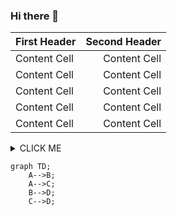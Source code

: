 ### Hi there 👋

<!--
**bawtman/bawtman** is a ✨ _special_ ✨ repository because its `README.md` (this file) appears on your GitHub profile.

Here are some ideas to get you started:

- 🔭 I’m currently working on ...
- 🌱 I’m currently learning ...
- 👯 I’m looking to collaborate on ...
- 🤔 I’m looking for help with ...
- 💬 Ask me about ...
- 📫 How to reach me: ...
- 😄 Pronouns: ...
- ⚡ Fun fact: ...
-->
| First Header  | Second Header |
| :------------- | -------------: |
| Content Cell  | Content Cell  |
| Content Cell  | Content Cell  |
| Content Cell  | Content Cell  |
| Content Cell  | Content Cell  |
| Content Cell  | Content Cell  |
<details><summary>CLICK ME</summary>
<p>

#### We can hide anything, even code!

```ruby
   puts "Hello World"
```

</p>
</details>

```mermaid
graph TD;
    A-->B;
    A-->C;
    B-->D;
    C-->D;
```
